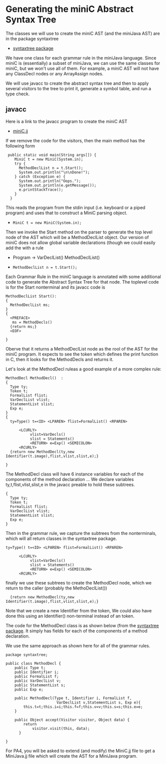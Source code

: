 # Generating the miniC Abstract Syntax Tree

The classes we will use to create the miniC AST (and the miniJava AST) are in the package syntaxtree
* [syntaxtree package](../../code/MiniC/syntaxtree)

We have one class for each grammar rule in the miniJava language. Since miniC is (essentially) a subset
of miniJava, we can use the same classes for miniC, but we won't use all of them. For example, a miniC
AST will not have any ClassDecl nodes or any ArrayAssign nodes.

We will use javacc to create the abstract syntax tree and then to apply several visitors to the tree
to print it, generate a symbol table, and run a type check.

## javacc
Here is a link to the javacc program to create the miniC AST
* [miniC.jj](../../code/MiniC/MiniC.jj)

If we remove the code for the visitors, then the main method has the following form
```
 public static void main(String args[]) {
    MiniC t = new MiniC(System.in);
    try {
      MethodDeclList n = t.Start();
      System.out.println("\n\nDone!");
    } catch (Exception e) {
      System.out.println("Oops.");
      System.out.println(e.getMessage());
      e.printStackTrace();
    }
  }
````
This reads the program from the stdin input (i.e. keyboard or a piped program)
and uses that to construct a MiniC parsing object.
* ```MiniC t = new MiniC(System.in);```

Then we invoke the Start method on the parser to generate the top level node of the AST
which will be a MethodDeclList object. Our version of miniC does not allow global
variable declarations (though we could easily add the with a rule 
* Program -> VarDeclList() MethodDeclList()

* ```MethodDeclList n = t.Start();```

Each Grammar Rule in the miniC language is annotated with some additional code
to generate the Abstract Syntax Tree for that node.  The toplevel code is for the
Start nonterminal and its javacc code is
```
MethodDeclList Start():
{
  MethodDeclList ms;
}
{
  <PREFACE>
   ms = MethodDecls()
  {return ms;}
  <EOF>

}
```
Oberve that it returns a MethodDeclList node as the rool of the AST for the miniC program.
It expects to see the <PREFACE> token which defines the print function in C,
then it looks for the MethodDecls and returns it.


Let's look at the MethodDecl ruleas a good example of a more complex rule:
```
MethodDecl MethodDecl()  :
{
  Type ty;
  Token t;
  FormalList flist;
  VarDeclList vlist;
  StatementList slist;
  Exp e;
}
{
  ty=Type() t=<ID> <LPAREN> flist=FormalList() <RPAREN>

      <LCURLY>
           vlist=VarDecls() 
           slist = Statements()
           <RETURN> e=Exp() <SEMICOLON>
      <RCURLY>
  {return new MethodDecl(ty,new Identifier(t.image),flist,vlist,slist,e);}

}
```
The MethodDecl class will have 6 instance variables for each of the components of
the method declaration ... We declare variables ty,t,flist,vlist,slist,e in the
javacc preable to hold these subtrees.  
```
{
  Type ty;
  Token t;
  FormalList flist;
  VarDeclList vlist;
  StatementList slist;
  Exp e;
}
```
Then in the grammar rule, we capture the
subtrees from the nonterminals, which will all return classes in the syntaxtree package.
```
ty=Type() t=<ID> <LPAREN> flist=FormalList() <RPAREN>

      <LCURLY>
           vlist=VarDecls() 
           slist = Statements()
           <RETURN> e=Exp() <SEMICOLON>
      <RCURLY>
```
finally we use these subtrees to create the MethodDecl node, which we return to the caller
(probably the MethoDeclList())
```
  {return new MethodDecl(ty,new Identifier(t.image),flist,vlist,slist,e);}
```
Note that we create a new Identifier from the <ID> token, We could also have done this using
an Identifier() non-terminal instead of an <ID> token.

The code for the MethodDecl class is as shown below (from the [syntaxtree package](../../code/MiniC/syntaxtree).
It simply has fields for each of the components of a method declaration.

We use the same approach as shown here for all of the grammar rules. 
```
package syntaxtree;

public class MethodDecl {
    public Type t;
    public Identifier i;
    public FormalList f;
    public VarDeclList v;
    public StatementList s;
    public Exp e;

    public MethodDecl(Type t, Identifier i, FormalList f,
                       VarDeclList v,StatementList s, Exp e){
        this.t=t;this.i=i;this.f=f;this.v=v;this.s=s;this.e=e;
    }

    public Object accept(Visitor visitor, Object data) {
        return
            visitor.visit(this, data);
      }
    
}
```

For PA4, you will be asked to extend (and modify) the MiniC.jj file to get a MiniJava.jj file which will create the AST for a MiniJava program.
    
